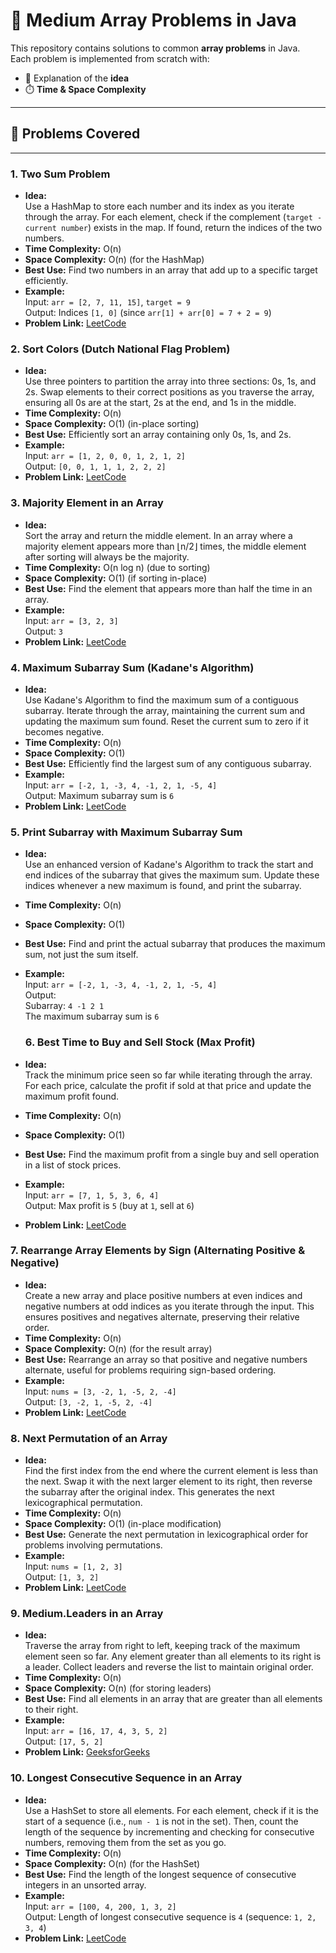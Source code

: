 # 🔢 Medium Array Problems in Java

This repository contains solutions to common **array problems** in Java.  
Each problem is implemented from scratch with:
- 📘 Explanation of the **idea**
- ⏱️ **Time & Space Complexity**

---

## 📂 Problems Covered

---
### 1. Two Sum Problem

- **Idea:**  
  Use a HashMap to store each number and its index as you iterate through the array. For each element, check if the complement (`target - current number`) exists in the map. If found, return the indices of the two numbers.
- **Time Complexity:** O(n)
- **Space Complexity:** O(n) (for the HashMap)
- **Best Use:** Find two numbers in an array that add up to a specific target efficiently.
- **Example:**  
  Input: `arr = [2, 7, 11, 15]`, `target = 9`  
  Output: Indices `[1, 0]` (since `arr[1] + arr[0] = 7 + 2 = 9`)
- **Problem Link:** [LeetCode](https://leetcode.com/problems/two-sum/)

### 2. Sort Colors (Dutch National Flag Problem)

- **Idea:**  
  Use three pointers to partition the array into three sections: 0s, 1s, and 2s. Swap elements to their correct positions as you traverse the array, ensuring all 0s are at the start, 2s at the end, and 1s in the middle.
- **Time Complexity:** O(n)
- **Space Complexity:** O(1) (in-place sorting)
- **Best Use:** Efficiently sort an array containing only 0s, 1s, and 2s.
- **Example:**  
  Input: `arr = [1, 2, 0, 0, 1, 2, 1, 2]`  
  Output: `[0, 0, 1, 1, 1, 2, 2, 2]`
- **Problem Link:** [LeetCode](https://leetcode.com/problems/sort-colors/)
### 3. Majority Element in an Array

- **Idea:**  
  Sort the array and return the middle element. In an array where a majority element appears more than ⌊n/2⌋ times, the middle element after sorting will always be the majority.
- **Time Complexity:** O(n log n) (due to sorting)
- **Space Complexity:** O(1) (if sorting in-place)
- **Best Use:** Find the element that appears more than half the time in an array.
- **Example:**  
  Input: `arr = [3, 2, 3]`  
  Output: `3`
- **Problem Link:** [LeetCode](https://leetcode.com/problems/majority-element/)

### 4. Maximum Subarray Sum (Kadane's Algorithm)

- **Idea:**  
  Use Kadane's Algorithm to find the maximum sum of a contiguous subarray. Iterate through the array, maintaining the current sum and updating the maximum sum found. Reset the current sum to zero if it becomes negative.
- **Time Complexity:** O(n)
- **Space Complexity:** O(1)
- **Best Use:** Efficiently find the largest sum of any contiguous subarray.
- **Example:**  
  Input: `arr = [-2, 1, -3, 4, -1, 2, 1, -5, 4]`  
  Output: Maximum subarray sum is `6`
- **Problem Link:** [LeetCode](https://leetcode.com/problems/maximum-subarray/)
### 5. Print Subarray with Maximum Subarray Sum

- **Idea:**  
  Use an enhanced version of Kadane's Algorithm to track the start and end indices of the subarray that gives the maximum sum. Update these indices whenever a new maximum is found, and print the subarray.
- **Time Complexity:** O(n)
- **Space Complexity:** O(1)
- **Best Use:** Find and print the actual subarray that produces the maximum sum, not just the sum itself.
- **Example:**  
  Input: `arr = [-2, 1, -3, 4, -1, 2, 1, -5, 4]`  
  Output:  
  Subarray: `4 -1 2 1`  
  The maximum subarray sum is `6`
  ### 6. Best Time to Buy and Sell Stock (Max Profit)

- **Idea:**  
  Track the minimum price seen so far while iterating through the array. For each price, calculate the profit if sold at that price and update the maximum profit found.
- **Time Complexity:** O(n)
- **Space Complexity:** O(1)
- **Best Use:** Find the maximum profit from a single buy and sell operation in a list of stock prices.
- **Example:**  
  Input: `arr = [7, 1, 5, 3, 6, 4]`  
  Output: Max profit is `5` (buy at `1`, sell at `6`)
- **Problem Link:** [LeetCode](https://leetcode.com/problems/best-time-to-buy-and-sell-stock/)
### 7. Rearrange Array Elements by Sign (Alternating Positive & Negative)

- **Idea:**  
  Create a new array and place positive numbers at even indices and negative numbers at odd indices as you iterate through the input. This ensures positives and negatives alternate, preserving their relative order.
- **Time Complexity:** O(n)
- **Space Complexity:** O(n) (for the result array)
- **Best Use:** Rearrange an array so that positive and negative numbers alternate, useful for problems requiring sign-based ordering.
- **Example:**  
  Input: `nums = [3, -2, 1, -5, 2, -4]`  
  Output: `[3, -2, 1, -5, 2, -4]`
- **Problem Link:** [LeetCode](https://leetcode.com/problems/rearrange-array-elements-by-sign/)

### 8. Next Permutation of an Array

- **Idea:**  
  Find the first index from the end where the current element is less than the next. Swap it with the next larger element to its right, then reverse the subarray after the original index. This generates the next lexicographical permutation.
- **Time Complexity:** O(n)
- **Space Complexity:** O(1) (in-place modification)
- **Best Use:** Generate the next permutation in lexicographical order for problems involving permutations.
- **Example:**  
  Input: `nums = [1, 2, 3]`  
  Output: `[1, 3, 2]`
- **Problem Link:** [LeetCode](https://leetcode.com/problems/next-permutation/)
### 9. Medium.Leaders in an Array

- **Idea:**  
  Traverse the array from right to left, keeping track of the maximum element seen so far. Any element greater than all elements to its right is a leader. Collect leaders and reverse the list to maintain original order.
- **Time Complexity:** O(n)
- **Space Complexity:** O(n) (for storing leaders)
- **Best Use:** Find all elements in an array that are greater than all elements to their right.
- **Example:**  
  Input: `arr = [16, 17, 4, 3, 5, 2]`  
  Output: `[17, 5, 2]`
- **Problem Link:** [GeeksforGeeks](https://www.geeksforgeeks.org/leaders-in-an-array/)

### 10. Longest Consecutive Sequence in an Array

- **Idea:**  
  Use a HashSet to store all elements. For each element, check if it is the start of a sequence (i.e., `num - 1` is not in the set). Then, count the length of the sequence by incrementing and checking for consecutive numbers, removing them from the set as you go.
- **Time Complexity:** O(n)
- **Space Complexity:** O(n) (for the HashSet)
- **Best Use:** Find the length of the longest sequence of consecutive integers in an unsorted array.
- **Example:**  
  Input: `arr = [100, 4, 200, 1, 3, 2]`  
  Output: Length of longest consecutive sequence is `4` (sequence: `1, 2, 3, 4`)
- **Problem Link:** [LeetCode](https://leetcode.com/problems/longest-consecutive-sequence/)